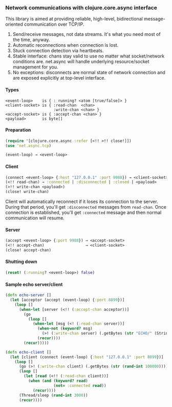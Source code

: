 ### Network communications with clojure.core.async interface

This library is aimed at providing reliable, high-level, bidirectional message-oriented communication over TCP/IP.

1. Send/receive messages, not data streams. It's what you need most of the time, anyway.
2. Automatic reconnections when connection is lost.
3. Stuck connection detection via heartbeats.
4. Stable interface: chans stay valid to use no matter what socket/network conditions are. net.async will handle underlying resource/socket management for you.
5. No exceptions: disconnects are normal state of network connection and are exposed explicitly at top-level interface.

#### Types

    <event-loop>    is { : running? <atom [true/false]> }
    <client-socket> is { :read-chan  <chan>
                         :write-chan <chan> }
    <accept-socket> is { :accept-chan <chan> }
    <payload>       is byte[]

#### Preparation

```clojure
(require '[clojure.core.async :refer [<!! >!! close!]])
(use 'net.async.tcp)

(event-loop) → <event-loop>
```

#### Client

```clojure
(connect <event-loop> {:host "127.0.0.1" :port 9988}) → <client-socket>
(<!! read-chan) → :connected | :disconnected | :closed | <payload>
(>!! write-chan <payload>)
(close! write-chan)
```

Client will automatically reconnect if it loses its connection to the server. During that period, you'll get `:disconnected` messages from `read-chan`. Once connection is established, you'll get `:connected` message and then normal communication will resume.

#### Server

```clojure
(accept <event-loop> {:port 9988}) → <accept-socket>
(<!! accept-chan)                  → <client-socket>
(close! accept-chan)
```

#### Shutting down

```clojure
(reset! (:running? <event-loop>) false)
```

#### Sample echo server/client

```clojure
(defn echo-server []
  (let [acceptor (accept (event-loop) {:port 8899})]
    (loop []
      (when-let [server (<!! (:accept-chan acceptor))]
        (go
          (loop []
            (when-let [msg (<! (:read-chan server))]
              (when-not (keyword? msg)
                (>! (:write-chan server) (.getBytes (str "ECHO/" (String. msg)))))
              (recur))))
        (recur)))))

(defn echo-client []
  (let [client (connect (event-loop) {:host "127.0.0.1" :port 8899})]
    (loop []
      (go (>! (:write-chan client) (.getBytes (str (rand-int 100000)))))
      (loop []
        (let [read (<!! (:read-chan client))]
          (when (and (keyword? read)
                     (not= :connected read))
            (recur))))
      (Thread/sleep (rand-int 3000))
      (recur))))
```
